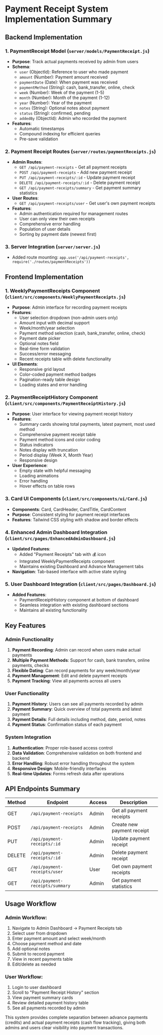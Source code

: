 # Payment Receipt System Implementation Summary

## Backend Implementation

### 1. PaymentReceipt Model (`server/models/PaymentReceipt.js`)
- **Purpose**: Track actual payments received by admin from users
- **Schema**: 
  - `user` (ObjectId): Reference to user who made payment
  - `amount` (Number): Payment amount received
  - `paymentDate` (Date): When payment was received
  - `paymentMethod` (String): cash, bank_transfer, online, check
  - `week` (Number): Week of the payment (1-5)
  - `month` (Number): Month of the payment (1-12)
  - `year` (Number): Year of the payment
  - `notes` (String): Optional notes about payment
  - `status` (String): confirmed, pending
  - `addedBy` (ObjectId): Admin who recorded the payment
- **Features**: 
  - Automatic timestamps
  - Compound indexing for efficient queries
  - Pre-save validation

### 2. Payment Receipt Routes (`server/routes/paymentReceipts.js`)
- **Admin Routes**:
  - `GET /api/payment-receipts` - Get all payment receipts
  - `POST /api/payment-receipts` - Add new payment receipt
  - `PUT /api/payment-receipts/:id` - Update payment receipt
  - `DELETE /api/payment-receipts/:id` - Delete payment receipt
  - `GET /api/payment-receipts/summary` - Get payment summary statistics
- **User Routes**:
  - `GET /api/payment-receipts/user` - Get user's own payment receipts
- **Features**:
  - Admin authentication required for management routes
  - User can only view their own receipts
  - Comprehensive error handling
  - Population of user details
  - Sorting by payment date (newest first)

### 3. Server Integration (`server/server.js`)
- Added route mounting: `app.use('/api/payment-receipts', require('./routes/paymentReceipts'))`

## Frontend Implementation

### 1. WeeklyPaymentReceipts Component (`client/src/components/WeeklyPaymentReceipts.js`)
- **Purpose**: Admin interface for recording payment receipts
- **Features**:
  - User selection dropdown (non-admin users only)
  - Amount input with decimal support
  - Week/month/year selection
  - Payment method selection (cash, bank_transfer, online, check)
  - Payment date picker
  - Optional notes field
  - Real-time form validation
  - Success/error messaging
  - Recent receipts table with delete functionality
- **UI Elements**:
  - Responsive grid layout
  - Color-coded payment method badges
  - Pagination-ready table design
  - Loading states and error handling

### 2. PaymentReceiptHistory Component (`client/src/components/PaymentReceiptHistory.js`)
- **Purpose**: User interface for viewing payment receipt history
- **Features**:
  - Summary cards showing total payments, latest payment, most used method
  - Comprehensive payment receipt table
  - Payment method icons and color coding
  - Status indicators
  - Notes display with truncation
  - Period display (Week X, Month Year)
  - Responsive design
- **User Experience**:
  - Empty state with helpful messaging
  - Loading animations
  - Error handling
  - Hover effects on table rows

### 3. Card UI Components (`client/src/components/ui/Card.js`)
- **Components**: Card, CardHeader, CardTitle, CardContent
- **Purpose**: Consistent styling for payment receipt interfaces
- **Features**: Tailwind CSS styling with shadow and border effects

### 4. Enhanced Admin Dashboard Integration (`client/src/pages/EnhancedAdminDashboard.js`)
- **Updated Features**:
  - Added "Payment Receipts" tab with 💰 icon
  - Integrated WeeklyPaymentReceipts component
  - Maintains existing Dashboard and Advance Management tabs
- **Navigation**: Tab-based interface with active state styling

### 5. User Dashboard Integration (`client/src/pages/Dashboard.js`)
- **Added Features**:
  - PaymentReceiptHistory component at bottom of dashboard
  - Seamless integration with existing dashboard sections
  - Maintains all existing functionality

## Key Features

### Admin Functionality
1. **Payment Recording**: Admin can record when users make actual payments
2. **Multiple Payment Methods**: Support for cash, bank transfers, online payments, checks
3. **Flexible Dating**: Can record payments for any week/month/year
4. **Payment Management**: Edit and delete payment receipts
5. **Payment Tracking**: View all payments across all users

### User Functionality
1. **Payment History**: Users can see all payments recorded by admin
2. **Payment Summary**: Quick overview of total payments and latest payment
3. **Payment Details**: Full details including method, date, period, notes
4. **Payment Status**: Confirmation status of each payment

### System Integration
1. **Authentication**: Proper role-based access control
2. **Data Validation**: Comprehensive validation on both frontend and backend
3. **Error Handling**: Robust error handling throughout the system
4. **Responsive Design**: Mobile-friendly interfaces
5. **Real-time Updates**: Forms refresh data after operations

## API Endpoints Summary

| Method | Endpoint | Access | Description |
|--------|----------|--------|-------------|
| GET | `/api/payment-receipts` | Admin | Get all payment receipts |
| POST | `/api/payment-receipts` | Admin | Create new payment receipt |
| PUT | `/api/payment-receipts/:id` | Admin | Update payment receipt |
| DELETE | `/api/payment-receipts/:id` | Admin | Delete payment receipt |
| GET | `/api/payment-receipts/user` | User | Get own payment receipts |
| GET | `/api/payment-receipts/summary` | Admin | Get payment statistics |

## Usage Workflow

### Admin Workflow:
1. Navigate to Admin Dashboard → Payment Receipts tab
2. Select user from dropdown
3. Enter payment amount and select week/month
4. Choose payment method and date
5. Add optional notes
6. Submit to record payment
7. View in recent payments table
8. Edit/delete as needed

### User Workflow:
1. Login to user dashboard
2. Scroll to "Payment Receipt History" section
3. View payment summary cards
4. Review detailed payment history table
5. See all payments recorded by admin

This system provides complete separation between advance payments (credits) and actual payment receipts (cash flow tracking), giving both admins and users clear visibility into payment transactions.
